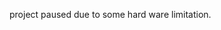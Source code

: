 project paused due to some hard ware limitation. 
























<!-- feature/tools to design and implement 
dns resolver with own ddns
having secure reverse proxy
full stack (front & backend)  -->
